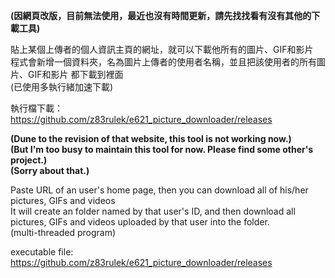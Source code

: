 **(因網頁改版，目前無法使用，最近也沒有時間更新，請先找找看有沒有其他的下載工具)**

貼上某個上傳者的個人資訊主頁的網址，就可以下載他所有的圖片、GIF和影片  
程式會新增一個資料夾，名為圖片上傳者的使用者名稱，並且把該使用者的所有圖片、GIF和影片 都下載到裡面  
(已使用多執行緒加速下載)  
  
執行檔下載：  
https://github.com/z83rulek/e621_picture_downloader/releases  

**(Dune to the revision of that website, this tool is not working now.)**  
**(But I'm too busy to maintain this tool for now. Please find some other's project.)**  
**(Sorry about that.)**  

Paste URL of an user's home page, then you can download all of his/her pictures, GIFs and videos  
It will create an folder named by that user's ID, and then download all pictures, GIFs and videos uploaded by that user into the folder.  
(multi-threaded program)  
  
executable file:  
https://github.com/z83rulek/e621_picture_downloader/releases  
  
